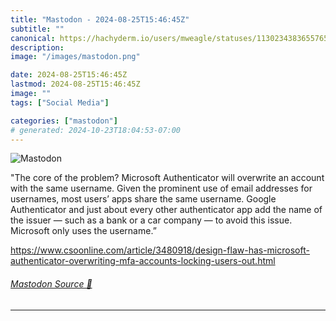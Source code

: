 ```yaml
---
title: "Mastodon - 2024-08-25T15:46:45Z"
subtitle: ""
canonical: https://hachyderm.io/users/mweagle/statuses/113023438365576537
description:
image: "/images/mastodon.png"

date: 2024-08-25T15:46:45Z
lastmod: 2024-08-25T15:46:45Z
image: ""
tags: ["Social Media"]

categories: ["mastodon"]
# generated: 2024-10-23T18:04:53-07:00
---
```

![Mastodon](/images/mastodon.png)

<p>&quot;The core of the problem? Microsoft Authenticator will overwrite an account with the same username. Given the prominent use of email addresses for usernames, most users’ apps share the same username. Google Authenticator and just about every other authenticator app add the name of the issuer — such as a bank or a car company — to avoid this issue. Microsoft only uses the username.”</p><p><a href="https://www.csoonline.com/article/3480918/design-flaw-has-microsoft-authenticator-overwriting-mfa-accounts-locking-users-out.html" target="_blank" rel="nofollow noopener noreferrer" translate="no"><span class="invisible">https://www.</span><span class="ellipsis">csoonline.com/article/3480918/</span><span class="invisible">design-flaw-has-microsoft-authenticator-overwriting-mfa-accounts-locking-users-out.html</span></a></p>


###### [Mastodon Source 🐘](https://hachyderm.io/@mweagle/113023438365576537)

___
